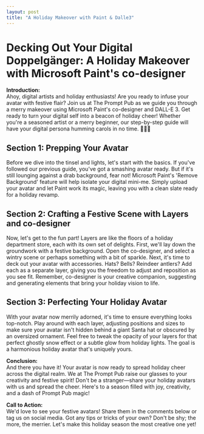 ```yaml
---
layout: post
title: "A Holiday Makeover with Paint & Dalle3"
---
```


# Decking Out Your Digital Doppelgänger: A Holiday Makeover with Microsoft Paint's co-designer

**Introduction:**  
Ahoy, digital artists and holiday 
enthusiasts! Are you ready to infuse 
your avatar with festive flair? 
Join us at The Prompt Pub as we 
guide you through a merry makeover 
using Microsoft Paint's co-designer and 
DALL-E 3. Get ready to turn your digital self into a beacon of holiday cheer! Whether you're a seasoned artist or a merry beginner, our step-by-step guide will have your digital persona humming carols in no time. 🎨🎅🤖

## Section 1: Prepping Your Avatar
Before we dive into the tinsel and lights, let's start with the basics. If you've followed our previous guide, you've got a smashing avatar ready. But if it's still lounging against a drab background, fear not! Microsoft Paint's 'Remove Background' feature will help isolate your digital mini-me. Simply upload your avatar and let Paint work its magic, leaving you with a clean slate ready for a holiday revamp.

## Section 2: Crafting a Festive Scene with Layers and co-designer
Now, let's get to the fun part! Layers are like the floors of a holiday department store, each with its own set of delights. First, we'll lay down the groundwork with a festive background. Open the co-designer, and select a wintry scene or perhaps something with a bit of sparkle. Next, it's time to deck out your avatar with accessories. Hats? Bells? Reindeer antlers? Add each as a separate layer, giving you the freedom to adjust and reposition as you see fit. Remember, co-designer is your creative companion, suggesting and generating elements that bring your holiday vision to life.

## Section 3: Perfecting Your Holiday Avatar
With your avatar now merrily adorned, it's time to ensure everything looks top-notch. Play around with each layer, adjusting positions and sizes to make sure your avatar isn't hidden behind a giant Santa hat or obscured by an oversized ornament. Feel free to tweak the opacity of your layers for that perfect ghostly snow effect or a subtle glow from holiday lights. The goal is a harmonious holiday avatar that's uniquely yours.

**Conclusion:**  
And there you have it! Your avatar is now ready to spread holiday cheer across the digital realm. We at The Prompt Pub raise our glasses to your creativity and festive spirit! Don't be a stranger—share your holiday avatars with us and spread the cheer. Here's to a season filled with joy, creativity, and a dash of Prompt Pub magic!

**Call to Action:**  
We'd love to see your festive avatars! Share them in the comments below or tag us on social media. Got any tips or tricks of your own? Don't be shy; the more, the merrier. Let's make this holiday season the most creative one yet!